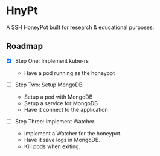 # HnyPt

A SSH HoneyPot built for research & educational purposes.

## Roadmap

- [x] Step One: Implement kube-rs

  - Have a pod running as the honeypot

- [ ] Step Two: Setup MongoDB

  - Setup a pod with MongoDB
  - Setup a service for MongoDB
  - Have it connect to the application

- [ ] Step Three: Implement Watcher.
  - Implement a Watcher for the honeypot.
  - Have it save logs in MongoDB.
  - Kill pods when exiting.
